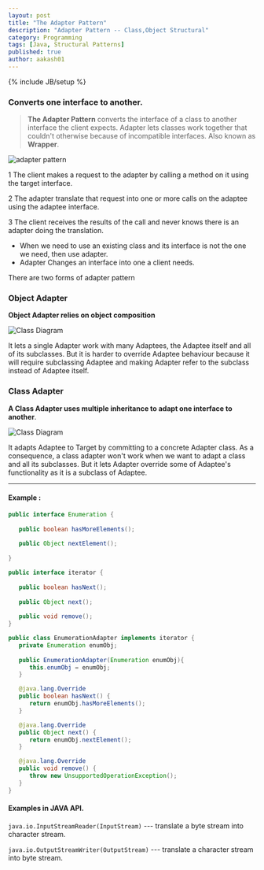 ```yaml
---
layout: post
title: "The Adapter Pattern"
description: "Adapter Pattern -- Class,Object Structural"
category: Programming
tags: [Java, Structural Patterns]
published: true
author: aakash01
---
```

{% include JB/setup %}

### Converts one interface to another.

>   **The Adapter Pattern** converts the interface of a class to another interface the client expects. Adapter lets classes work together that couldn't otherwise because of incompatible interfaces.
>   Also known as **Wrapper**.

![adapter pattern]({{http://aakash01.github.io}}/assets/images/adapter_pattern.jpg )

1   The client makes a request to the adapter by calling a method on it using the target interface.

2   The adapter translate that request into one or more calls on the adaptee using the adaptee interface.

3   The client receives the results of the call and never knows there is an adapter doing the translation. 


*   When we need to use an existing class and its interface is not the one we need, then use adapter.
*   Adapter Changes an interface into one a client needs.


There are two forms of adapter pattern

### Object Adapter
**Object Adapter relies on object composition**

![Class Diagram]({{http://aakash01.github.io}}/assets/images/object_adapter.jpg )

It lets a single Adapter work with many Adaptees, the Adaptee itself and all of its subclasses. But it is harder to override Adaptee behaviour because 
it will require subclassing Adaptee and making Adapter refer to the subclass instead of Adaptee itself.


### Class Adapter

**A Class Adapter uses multiple inheritance to adapt one interface to another**.

![Class Diagram]({{http://aakash01.github.io}}/assets/images/class_adapter.jpg )

It adapts Adaptee to Target by committing to a concrete Adapter class. As a consequence, a class adapter won't work when we want to adapt a class and all its subclasses.
But it lets Adapter override some of Adaptee's functionality as it is a subclass of Adaptee.

--------------------------------------

#### Example :

``` java
public interface Enumeration {
   
   public boolean hasMoreElements();
   
   public Object nextElement();
   
}
```
``` java
public interface iterator {
   
   public boolean hasNext();
   
   public Object next();
   
   public void remove();
}
```
``` java
public class EnumerationAdapter implements iterator {
   private Enumeration enumObj;
   
   public EnumerationAdapter(Enumeration enumObj){
      this.enumObj = enumObj;
   }

   @java.lang.Override
   public boolean hasNext() {
      return enumObj.hasMoreElements();
   }

   @java.lang.Override
   public Object next() {
      return enumObj.nextElement();
   }

   @java.lang.Override
   public void remove() {
      throw new UnsupportedOperationException();
   }
}
```

#### Examples in JAVA API.

`java.io.InputStreamReader(InputStream)` --- translate a byte stream into character stream.

`java.io.OutputStreamWriter(OutputStream)` --- translate a character stream into byte stream.